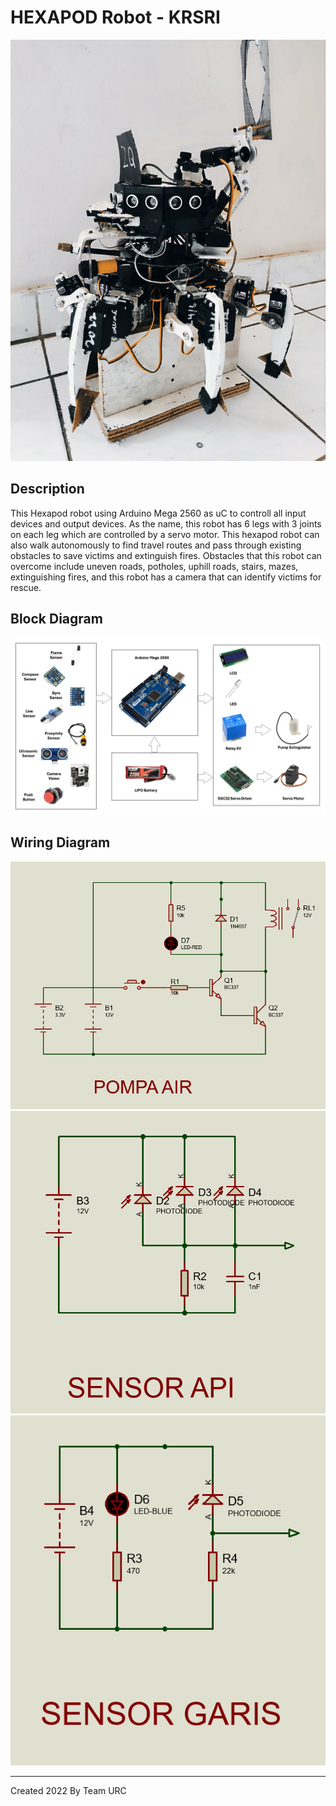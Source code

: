 # HEXAPOD Robot - KRSRI

![ALT TEXT](images/tirtapod.jpg)
## Description
This Hexapod robot using Arduino Mega 2560 as uC to controll all input devices and output devices. As the name, this robot has 6 legs with 3 joints on each leg  which are controlled by a servo motor. This hexapod robot can also walk autonomously to find travel routes and pass through existing obstacles to save victims and extinguish fires. Obstacles that this robot can overcome include uneven roads, potholes, uphill roads, stairs, mazes, extinguishing fires, and this robot has a camera that can identify victims for rescue.

## Block Diagram
![ALT TEXT](images/Block%20diagram.jpg)

## Wiring Diagram
![ALT TEXT](images/wiring1.png)
![ALT TEXT](images/wiring2.png)
![ALT TEXT](images/wiring3.png)
****************************************************
Created 2022 By Team URC
